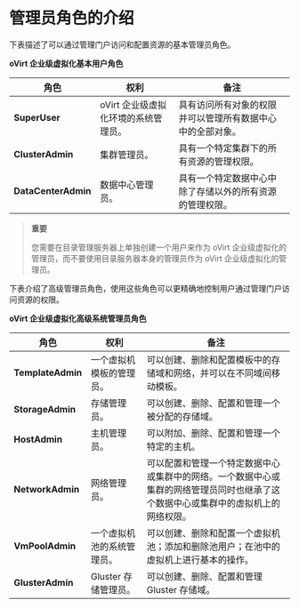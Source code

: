 # 管理员角色的介绍

下表描述了可以通过管理门户访问和配置资源的基本管理员角色。

**oVirt 企业级虚拟化基本用户角色**

|角色|权利|备注|
|----|----|----|
|**SuperUser**|oVirt 企业级虚拟化环境的系统管理员。|具有访问所有对象的权限并可以管理所有数据中心中的全部对象。|
|**ClusterAdmin**|集群管理员。|具有一个特定集群下的所有资源的管理权限。|
|**DataCenterAdmin**|数据中心管理员。|具有一个特定数据中心中除了存储以外的所有资源的管理权限。|


> **重要**
>
> 您需要在目录管理服务器上单独创建一个用户来作为 oVirt 企业级虚拟化的管理员，而不要使用目录服务器本身的管理员作为 oVirt 企业级虚拟化的管理员。


下表介绍了高级管理员角色，使用这些角色可以更精确地控制用户通过管理门户访问资源的权限。

**oVirt 企业级虚拟化高级系统管理员角色**

|角色|权利|备注|
|----|----|----|
|**TemplateAdmin**|一个虚拟机模板的管理员。|可以创建、删除和配置模板中的存储域和网络，并可以在不同域间移动模板。|
|**StorageAdmin**|存储管理员。|可以创建、删除、配置和管理一个被分配的存储域。|
|**HostAdmin**|主机管理员。|可以附加、删除、配置和管理一个特定的主机。|
|**NetworkAdmin**|网络管理员。|可以配置和管理一个特定数据中心或集群中的网络。一个数据中心或集群的网络管理员同时也继承了这个数据中心或集群中的虚拟机上的网络权限。|
|**VmPoolAdmin**|一个虚拟机池的系统管理员。|可以创建、删除和配置一个虚拟机池；添加和删除池用户；在池中的虚拟机上进行基本的操作。|
|**GlusterAdmin**|Gluster 存储管理员。|可以创建、删除、配置和管理 Gluster 存储域。|
